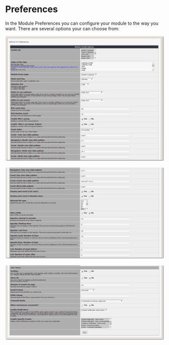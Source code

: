 # Preferences

In the Module Preferences you can configure your module to the way you want. There are several options your can choose from:

  

![](.gitbook/assets/pref001.png)

![](.gitbook/assets/pref002.png)

![](.gitbook/assets/pref003.png)

